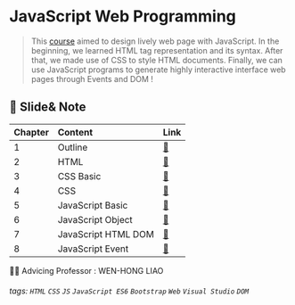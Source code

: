 # JavaScript Web Programming
> This [course](https://timetable.nycu.edu.tw/?r=main/crsoutline&Acy=111&Sem=2&CrsNo=574000&lang=zh-tw) aimed to design lively web page with JavaScript. In the beginning, we learned HTML tag representation and its syntax. After that, we made use of CSS to style HTML documents. Finally, we can use JavaScript programs to generate highly interactive interface web pages through Events and DOM !



## :memo: Slide& Note


| Chapter | Content  | Link |
| ------------ |:-------- |:-------- |
| 1   | Outline     | [:link:][1]  |
| 2   | HTML        | [:link:][2]  |
| 3   | CSS Basic   | [:link:][3]  |
| 4   | CSS         | [:link:][4]  |
| 5   | JavaScript Basic    | [:link:][5]  |
| 6   | JavaScript Object   | [:link:][6]  |
| 7   | JavaScript HTML DOM | [:link:][7]  |
| 8   | JavaScript Event    | [:link:][8]  |

[1]: https://github.com/iriszzzz/JavaScript-Web-Programming/blob/main/note/J0-Outline.pdf
[2]: https://github.com/iriszzzz/JavaScript-Web-Programming/blob/main/note/J1-HTML.pdf
[3]: https://github.com/iriszzzz/JavaScript-Web-Programming/blob/main/note/J2-CSS1.pdf
[4]: https://github.com/iriszzzz/JavaScript-Web-Programming/blob/main/note/J2-CSS2.pdf
[5]: https://github.com/iriszzzz/JavaScript-Web-Programming/blob/main/note/J3-JSBasic.pdf
[6]: https://github.com/iriszzzz/JavaScript-Web-Programming/blob/main/note/J4-JSObject.pdf
[7]: https://github.com/iriszzzz/JavaScript-Web-Programming/blob/main/note/J5-DOM.pdf
[8]: https://github.com/iriszzzz/JavaScript-Web-Programming/blob/main/note/J6-Event.pdf


👨‍🏫 Advicing Professor : WEN-HONG LIAO

###### tags:  `HTML` `CSS` `JS` `JavaScript ES6` `Bootstrap` `Web` `Visual Studio` `DOM`
